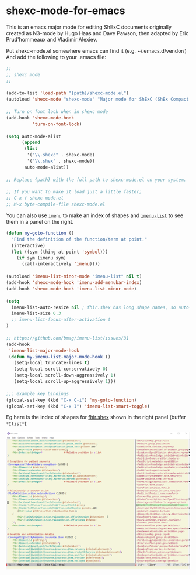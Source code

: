 # shexc-mode-for-emacs
This is an emacs major mode for editing ShExC documents
originally created as N3-mode by Hugo Haas and Dave Pawson,
then adapted by Eric Prud'hommeaux and Vladimir Alexiev.

Put shexc-mode.el somewhere emacs can find it (e.g. ~/.emacs.d/vendor/)
And add the following to your .emacs file:
``` lisp
;;
;; shexc mode
;;

(add-to-list 'load-path "{path}/shexc-mode.el")
(autoload 'shexc-mode "shexc-mode" "Major mode for ShExC (ShEx Compact Syntax) files" t)

;; Turn on font lock when in shexc mode
(add-hook 'shexc-mode-hook
          'turn-on-font-lock)

(setq auto-mode-alist
      (append
       (list
        '("\\.shexc" . shexc-mode)
        '("\\.shex" . shexc-mode))
       auto-mode-alist))

;; Replace {path} with the full path to shexc-mode.el on your system.

;; If you want to make it load just a little faster;
;; C-x f shexc-mode.el
;; M-x byte-compile-file shexc-mode.el
```

You can also use `imenu` to make an index of shapes 
and [`imenu-list`](https://github.com/bmag/imenu-list) to see them in a panel on the right.

```lisp
(defun my-goto-function ()
  "Find the definition of the function/term at point."
  (interactive)
  (let ((sym (thing-at-point 'symbol)))
    (if sym (imenu sym)
      (call-interactively 'imenu))))
      
(autoload 'imenu-list-minor-mode "imenu-list" nil t)
(add-hook 'shexc-mode-hook 'imenu-add-menubar-index)
(add-hook 'shexc-mode-hook 'imenu-list-minor-mode)

(setq
  imenu-list-auto-resize nil ; fhir.shex has long shape names, so auto-resize doesn't work well
  imenu-list-size 0.3
  ;; imenu-list-focus-after-activation t
)

;; https://github.com/bmag/imenu-list/issues/31
(add-hook
 'imenu-list-major-mode-hook
 (defun my-imenu-list-major-mode-hook ()
   (setq-local truncate-lines t)
   (setq-local scroll-conservatively 0)
   (setq-local scroll-down-aggressively 1)
   (setq-local scroll-up-aggressively 1)))

;;; example key bindings
(global-set-key (kbd "C-x C-i") 'my-goto-function)
(global-set-key (kbd "C-x I") 'imenu-list-smart-toggle)

```
Eg here is the index of shapes for [fhir.shex](http://hl7.org/fhir/fhir.shex) shown in the right panel (buffer `*Ilist*`):

![](shex-imenu-list-fhir.png)
